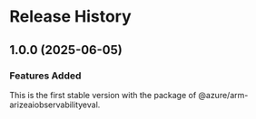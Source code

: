 # Release History
    
## 1.0.0 (2025-06-05)

### Features Added

This is the first stable version with the package of @azure/arm-arizeaiobservabilityeval.

